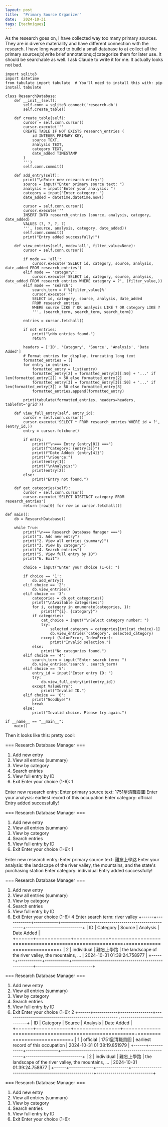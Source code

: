 ```yaml
---
layout: post
title:  "Primary Source Organizer"
date:   2024-10-31
tags: [techniques]
---
```

As the research goes on, I have collected way too many primary sources. They are in diverse materiality and have different connection with the research. I have long wanted to build a small database to a) collect all the primary sources;b)write brief annotations;c)categorize them for later use. It should be searchable as well. I ask Claude to write it for me. It actually looks not bad.


```
import sqlite3
import datetime
from tabulate import tabulate  # You'll need to install this with: pip install tabulate

class ResearchDatabase:
    def __init__(self):
        self.conn = sqlite3.connect('research.db')
        self.create_table()
        
    def create_table(self):
        cursor = self.conn.cursor()
        cursor.execute('''
        CREATE TABLE IF NOT EXISTS research_entries (
            id INTEGER PRIMARY KEY,
            source TEXT,
            analysis TEXT,
            category TEXT,
            date_added TIMESTAMP
        )
        ''')
        self.conn.commit()
        
    def add_entry(self):
        print("\nEnter new research entry:")
        source = input("Enter primary source text: ")
        analysis = input("Enter your analysis: ")
        category = input("Enter category: ")
        date_added = datetime.datetime.now()
        
        cursor = self.conn.cursor()
        cursor.execute('''
        INSERT INTO research_entries (source, analysis, category, date_added)
        VALUES (?, ?, ?, ?)
        ''', (source, analysis, category, date_added))
        self.conn.commit()
        print("Entry added successfully!")
    
    def view_entries(self, mode='all', filter_value=None):
        cursor = self.conn.cursor()
        
        if mode == 'all':
            cursor.execute('SELECT id, category, source, analysis, date_added FROM research_entries')
        elif mode == 'category':
            cursor.execute('SELECT id, category, source, analysis, date_added FROM research_entries WHERE category = ?', (filter_value,))
        elif mode == 'search':
            search_term = f'%{filter_value}%'
            cursor.execute('''
            SELECT id, category, source, analysis, date_added 
            FROM research_entries 
            WHERE source LIKE ? OR analysis LIKE ? OR category LIKE ?
            ''', (search_term, search_term, search_term))
            
        entries = cursor.fetchall()
        
        if not entries:
            print("\nNo entries found.")
            return
            
        headers = ['ID', 'Category', 'Source', 'Analysis', 'Date Added']
        # Format entries for display, truncating long text
        formatted_entries = []
        for entry in entries:
            formatted_entry = list(entry)
            formatted_entry[2] = formatted_entry[2][:50] + '...' if len(formatted_entry[2]) > 50 else formatted_entry[2]
            formatted_entry[3] = formatted_entry[3][:50] + '...' if len(formatted_entry[3]) > 50 else formatted_entry[3]
            formatted_entries.append(formatted_entry)
            
        print(tabulate(formatted_entries, headers=headers, tablefmt='grid'))
    
    def view_full_entry(self, entry_id):
        cursor = self.conn.cursor()
        cursor.execute('SELECT * FROM research_entries WHERE id = ?', (entry_id,))
        entry = cursor.fetchone()
        
        if entry:
            print(f"\n=== Entry {entry[0]} ===")
            print(f"Category: {entry[3]}")
            print(f"Date Added: {entry[4]}")
            print("\nSource:")
            print(entry[1])
            print("\nAnalysis:")
            print(entry[2])
        else:
            print("Entry not found.")
    
    def get_categories(self):
        cursor = self.conn.cursor()
        cursor.execute('SELECT DISTINCT category FROM research_entries')
        return [row[0] for row in cursor.fetchall()]

def main():
    db = ResearchDatabase()
    
    while True:
        print("\n=== Research Database Manager ===")
        print("1. Add new entry")
        print("2. View all entries (summary)")
        print("3. View by category")
        print("4. Search entries")
        print("5. View full entry by ID")
        print("6. Exit")
        
        choice = input("Enter your choice (1-6): ")
        
        if choice == '1':
            db.add_entry()
        elif choice == '2':
            db.view_entries()
        elif choice == '3':
            categories = db.get_categories()
            print("\nAvailable categories:")
            for i, category in enumerate(categories, 1):
                print(f"{i}. {category}")
            if categories:
                cat_choice = input("\nSelect category number: ")
                try:
                    selected_category = categories[int(cat_choice)-1]
                    db.view_entries('category', selected_category)
                except (ValueError, IndexError):
                    print("Invalid selection.")
            else:
                print("No categories found.")
        elif choice == '4':
            search_term = input("Enter search term: ")
            db.view_entries('search', search_term)
        elif choice == '5':
            entry_id = input("Enter entry ID: ")
            try:
                db.view_full_entry(int(entry_id))
            except ValueError:
                print("Invalid ID.")
        elif choice == '6':
            print("Goodbye!")
            break
        else:
            print("Invalid choice. Please try again.")

if __name__ == "__main__":
    main()

```
Then it looks like this: pretty cool:

=== Research Database Manager ===
1. Add new entry
2. View all entries (summary)
3. View by category
4. Search entries
5. View full entry by ID
6. Exit
Enter your choice (1-6): 1

Enter new research entry:
Enter primary source text: 1751皇清職貢圖
Enter your analysis: earliest record of this occupation
Enter category: official 
Entry added successfully!

=== Research Database Manager ===
1. Add new entry
2. View all entries (summary)
3. View by category
4. Search entries
5. View full entry by ID
6. Exit
Enter your choice (1-6): 1

Enter new research entry:
Enter primary source text: 難忘上學路
Enter your analysis: the landscape of the river valley, the mountains, and the state's purchasing station
Enter category: individual 
Entry added successfully!

=== Research Database Manager ===
1. Add new entry
2. View all entries (summary)
3. View by category
4. Search entries
5. View full entry by ID
6. Exit
Enter your choice (1-6): 4
Enter search term: river valley
+------+------------+------------+-------------------------------------------------------+----------------------------+
|   ID | Category   | Source     | Analysis                                              | Date Added                 |
+======+============+============+=======================================================+============================+
|    2 | individual | 難忘上學路 | the landscape of the river valley, the mountains, ... | 2024-10-31 01:39:24.758977 |
+------+------------+------------+-------------------------------------------------------+----------------------------+

=== Research Database Manager ===
1. Add new entry
2. View all entries (summary)
3. View by category
4. Search entries
5. View full entry by ID
6. Exit
Enter your choice (1-6): 2
+------+------------+----------------+-------------------------------------------------------+----------------------------+
|   ID | Category   | Source         | Analysis                                              | Date Added                 |
+======+============+================+=======================================================+============================+
|    1 | official   | 1751皇清職貢圖 | earliest record of this occupation                    | 2024-10-31 01:38:19.851979 |
+------+------------+----------------+-------------------------------------------------------+----------------------------+
|    2 | individual | 難忘上學路     | the landscape of the river valley, the mountains, ... | 2024-10-31 01:39:24.758977 |
+------+------------+----------------+-------------------------------------------------------+----------------------------+

=== Research Database Manager ===
1. Add new entry
2. View all entries (summary)
3. View by category
4. Search entries
5. View full entry by ID
6. Exit
Enter your choice (1-6): 
